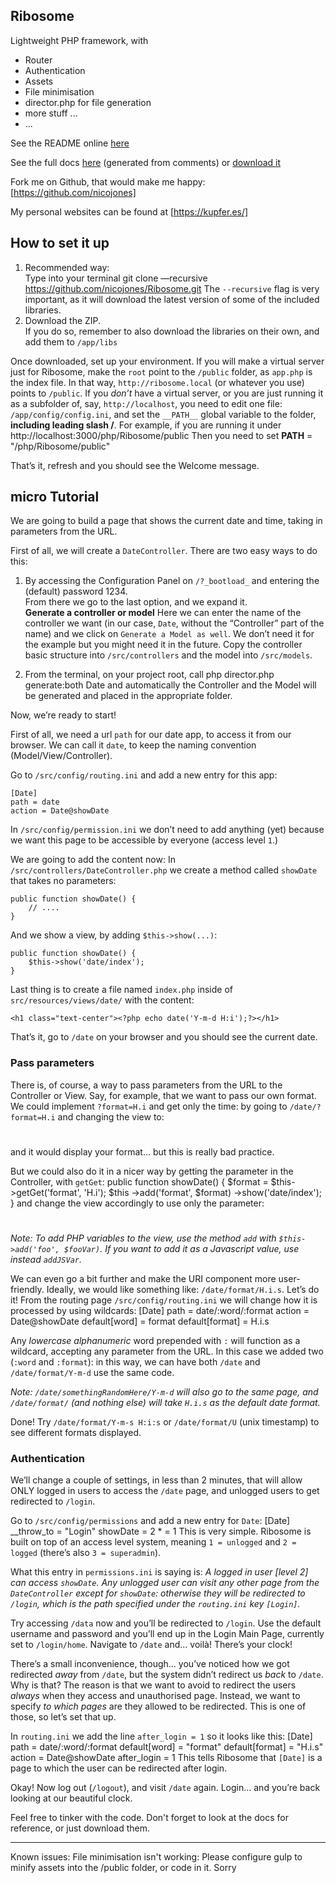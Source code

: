 ## Ribosome

Lightweight PHP framework, with

* Router
* Authentication
* Assets
* File minimisation
* director.php for file generation
* more stuff ...
* ...

See the README online [here][1]

See the full docs [here][2] (generated from comments) or [download it][3]

Fork me on Github, that would make me happy: [https://github.com/nicojones]

My personal websites can be found at [https://kupfer.es/]

## How to set it up
1. Recommended way:  
	Type into your terminal
	git clone —recursive https://github.com/nicojones/Ribosome.git
The `--recursive` flag is very important, as it will download the latest version of some of the included libraries.
2. Download the ZIP.  
	If you do so, remember to also download the libraries on their own, and add them to `/app/libs`

Once downloaded, set up your environment. If you will make a virtual server just for Ribosome, make the `root` point to the `/public` folder, as `app.php` is the index file. In that way, `http://ribosome.local` (or whatever you use) points to `/public`.
If you *don’t* have a virtual server, or you are just running it as a subfolder of, say, `http://localhost`, you need to edit one file: `/app/config/config.ini`, and set the `__PATH__` global variable to the folder, **including leading slash /**. For example, if you are running it under
	http://localhost:3000/php/Ribosome/public
Then you need to set
	__PATH__ = "/php/Ribosome/public"

That’s it, refresh and you should see the Welcome message.

## micro Tutorial
We are going to build a page that shows the current date and time, taking in parameters from the URL.

First of all, we will create a `DateController`. There are two easy ways to do this:
1. By accessing the Configuration Panel on `/?_bootload_` and entering the (default) password 1234.  
	From there we go to the last option, and we expand it.  
	**Generate a controller or model**
	Here we can enter the name of the controller we want (in our case, `Date`, without the “Controller” part of the name) and we click on `Generate a Model as well`. We don’t need it for the example but you might need it in the future.
	Copy the controller basic structure into `/src/controllers` and the model into `/src/models`.

2. From the terminal, on your project root, call
		php director.php generate:both Date 
	and automatically the Controller and the Model will be generated and placed in the appropriate folder.

Now, we’re ready to start!

First of all, we need a url `path` for our date app, to access it from our browser. We can call it `date`, to keep the naming convention (Model/View/Controller).

Go to `/src/config/routing.ini` and add a new entry for this app:  

	[Date]
	path = date
	action = Date@showDate

In `/src/config/permission.ini` we don’t need to add anything (yet) because we want this page to be accessible by everyone (access level `1`.)

We are going to add the content now:
In `/src/controllers/DateController.php` we create a method called `showDate` that takes no parameters:

	public function showDate() {
	    // ....
	}

And we show a view, by adding `$this->show(...)`:

	public function showDate() {
	    $this->show('date/index');
	}

Last thing is to create a file named `index.php` inside of `src/resources/views/date/` with the content:  

	<h1 class="text-center"><?php echo date('Y-m-d H:i');?></h1>

That’s it, go to `/date` on your browser and you should see the current date.

### Pass parameters
There is, of course, a way to pass parameters from the URL to the Controller or View.
Say, for example, that we want to pass our own format. We could implement  `?format=H.i` and get only the time: by going to `/date/?format=H.i` and changing the view to:
	<h1 class="text-center"><?php echo date(
	!empty($_GET['format'])
	? $_GET['format']
	: 'Y-m-d H:i'
	); ?></h1>
and it would display your format… but this is really bad practice.

But we could also do it in a nicer way by getting the parameter in the Controller, with `getGet`:
	public function showDate() {
	   $format = $this->getGet('format', 'H.i');
	   $this
	        ->add('format', $format)
	        ->show('date/index');
	}
and change the view accordingly to use only the parameter:
	<h1 class="text-center"><?php echo date($format);?></h1>

*Note: To add PHP variables to the view, use the method `add` with `$this->add('foo', $fooVar)`. If you want to add it as a Javascript value, use instead `addJSVar`.*

We can even go a bit further and make the URI component more user-friendly. Ideally, we would like something like:
`/date/format/H.i.s`.
Let’s do it! From the routing page `/src/config/routing.ini` we will change how it is processed by using wildcards:
	[Date]
	path = date/:word/:format
	action = Date@showDate
	default[word] = format
	default[format] = H.i.s

Any *lowercase alphanumeric* word prepended with `:` will function as a wildcard, accepting any parameter from the URL. In this case we added two (`:word` and `:format`): in this way, we can have both `/date` and `/date/format/Y-m-d` use the same code.

*Note: `/date/somethingRandomHere/Y-m-d` will also go to the same page, and `/date/format/` (and nothing else) will take `H.i.s` as the default date format.*

Done! Try `/date/format/Y-m-s H:i:s` or `/date/format/U` (unix timestamp) to see different formats displayed.

### Authentication
We’ll change a couple of settings, in less than 2 minutes, that will allow ONLY logged in users to access the `/date` page, and unlogged users to get redirected to `/login`.

Go to `/src/config/permissions` and add a new entry for `Date`:
	[Date]
	__throw_to = "Login"
	showDate = 2
	* = 1
This is very simple. Ribosome is built on top of an access level system, meaning `1 = unlogged` and `2 = logged` (there’s also `3 = superadmin`).

What this entry in `permissions.ini` is saying is:
*A logged in user [level 2] can access `showDate`. Any unlogged user can visit any other page from the `DateController` except for `showDate`: otherwise they will be redirected to `/login`, which is the path specified under the `routing.ini` key `[Login]`.*

Try accessing `/data` now and you’ll be redirected to `/login`.
Use the default username and password and you’ll end up in the Login Main Page, currently set to `/login/home`. Navigate to `/date` and… voilà! There’s your clock!

There’s a small inconvenience, though… you’ve noticed how we got redirected *away* from `/date`, but the system didn’t redirect us *back* to `/date`. Why is that?
The reason is that we want to avoid to redirect the users *always* when they access and unauthorised page. Instead, we want to specify *to which pages* are they allowed to be redirected.
This is one of those, so let’s set that up.

In `routing.ini` we add the line `after_login = 1` so it looks like this:
	[Date]
	path = date/:word/:format
	default[word] = "format"
	default[format] = "H.i.s"
	action = Date@showDate
	after_login = 1 
This tells Ribosome that `[Date]` is a page to which the user can be redirected after login.

Okay! Now log out (`/logout`), and visit `/date` again. Login… and you’re back looking at our beautiful clock.

Feel free to tinker with the code. Don't forget to look at the docs for reference, or just download them.

<hr/>

Known issues:
File minimisation isn't working: Please configure gulp to minify assets into the /public folder, or code in it. Sorry

[1]:	https://github.com/nicojones/Ribosome
[2]:	https://rawgit.com/nicojones/Ribosome/master/docs/index.html
[3]:	https://rawgit.com/nicojones/Ribosome/master/docs/-API-documentation.zip